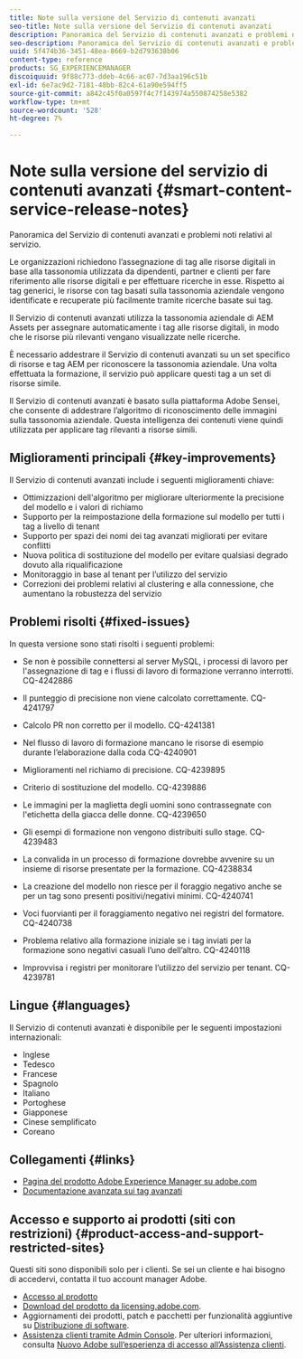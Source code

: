 ```yaml
---
title: Note sulla versione del Servizio di contenuti avanzati
seo-title: Note sulla versione del Servizio di contenuti avanzati
description: Panoramica del Servizio di contenuti avanzati e problemi noti relativi al servizio.
seo-description: Panoramica del Servizio di contenuti avanzati e problemi noti relativi al servizio.
uuid: 5f474b36-3451-48ea-8669-b2d793638b06
content-type: reference
products: SG_EXPERIENCEMANAGER
discoiquuid: 9f88c773-ddeb-4c66-ac07-7d3aa196c51b
exl-id: 6e7ac9d2-7181-48bb-82c4-61a90e594ff5
source-git-commit: a842c45f0a0597f4c7f143974a550874258e5382
workflow-type: tm+mt
source-wordcount: '528'
ht-degree: 7%

---
```


# Note sulla versione del servizio di contenuti avanzati {#smart-content-service-release-notes}

Panoramica del Servizio di contenuti avanzati e problemi noti relativi al servizio.

Le organizzazioni richiedono l’assegnazione di tag alle risorse digitali in base alla tassonomia utilizzata da dipendenti, partner e clienti per fare riferimento alle risorse digitali e per effettuare ricerche in esse. Rispetto ai tag generici, le risorse con tag basati sulla tassonomia aziendale vengono identificate e recuperate più facilmente tramite ricerche basate sui tag.

Il Servizio di contenuti avanzati utilizza la tassonomia aziendale di AEM Assets per assegnare automaticamente i tag alle risorse digitali, in modo che le risorse più rilevanti vengano visualizzate nelle ricerche.

È necessario addestrare il Servizio di contenuti avanzati su un set specifico di risorse e tag AEM per riconoscere la tassonomia aziendale. Una volta effettuata la formazione, il servizio può applicare questi tag a un set di risorse simile.

Il Servizio di contenuti avanzati è basato sulla piattaforma Adobe Sensei, che consente di addestrare l’algoritmo di riconoscimento delle immagini sulla tassonomia aziendale. Questa intelligenza dei contenuti viene quindi utilizzata per applicare tag rilevanti a risorse simili.

## Miglioramenti principali {#key-improvements}

Il Servizio di contenuti avanzati include i seguenti miglioramenti chiave:

* Ottimizzazioni dell&#39;algoritmo per migliorare ulteriormente la precisione del modello e i valori di richiamo
* Supporto per la reimpostazione della formazione sul modello per tutti i tag a livello di tenant
* Supporto per spazi dei nomi dei tag avanzati migliorati per evitare conflitti
* Nuova politica di sostituzione del modello per evitare qualsiasi degrado dovuto alla riqualificazione
* Monitoraggio in base al tenant per l’utilizzo del servizio
* Correzioni dei problemi relativi al clustering e alla connessione, che aumentano la robustezza del servizio

## Problemi risolti {#fixed-issues}

In questa versione sono stati risolti i seguenti problemi:

* Se non è possibile connettersi al server MySQL, i processi di lavoro per l&#39;assegnazione di tag e i flussi di lavoro di formazione verranno interrotti. CQ-4242886

* Il punteggio di precisione non viene calcolato correttamente. CQ-4241797

* Calcolo PR non corretto per il modello. CQ-4241381

* Nel flusso di lavoro di formazione mancano le risorse di esempio durante l’elaborazione dalla coda CQ-4240901

* Miglioramenti nel richiamo di precisione. CQ-4239895

* Criterio di sostituzione del modello. CQ-4239886

* Le immagini per la maglietta degli uomini sono contrassegnate con l&#39;etichetta della giacca delle donne. CQ-4239650

* Gli esempi di formazione non vengono distribuiti sullo stage. CQ-4239483

* La convalida in un processo di formazione dovrebbe avvenire su un insieme di risorse presentate per la formazione. CQ-4238834

* La creazione del modello non riesce per il foraggio negativo anche se per un tag sono presenti positivi/negativi minimi. CQ-4240741

* Voci fuorvianti per il foraggiamento negativo nei registri del formatore. CQ-4240738

* Problema relativo alla formazione iniziale se i tag inviati per la formazione sono negativi casuali l’uno dell’altro. CQ-4240118

* Improvvisa i registri per monitorare l’utilizzo del servizio per tenant. CQ-4239781

## Lingue {#languages}

Il Servizio di contenuti avanzati è disponibile per le seguenti impostazioni internazionali:

* Inglese
* Tedesco
* Francese
* Spagnolo
* Italiano
* Portoghese
* Giapponese
* Cinese semplificato
* Coreano

## Collegamenti {#links}

* [Pagina del prodotto Adobe Experience Manager su adobe.com](https://www.adobe.com/marketing-cloud/experience-manager.html)
* [Documentazione avanzata sui tag avanzati](/help/assets/enhanced-smart-tags.md)

## Accesso e supporto ai prodotti (siti con restrizioni) {#product-access-and-support-restricted-sites}

Questi siti sono disponibili solo per i clienti. Se sei un cliente e hai bisogno di accedervi, contatta il tuo account manager Adobe.

* [Accesso al prodotto](https://login.experiencecloud.adobe.com/exc-content/login.html)
* [Download del prodotto da licensing.adobe.com](https://licensing.adobe.com/).
* Aggiornamenti dei prodotti, patch e pacchetti per funzionalità aggiuntive su [Distribuzione di software](https://experience.adobe.com/#/downloads/content/software-distribution/en/aem.html).
* [Assistenza clienti tramite Admin Console](https://adminconsole.adobe.com/). Per ulteriori informazioni, consulta [Nuovo Adobe sull’esperienza di accesso all’Assistenza clienti](https://docs.adobe.com/content/help/en/customer-one/using/home.html).
